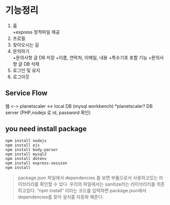# 기능정리
1. 홈<br/>+express 정적파일 제공
2. 프로필
3. 찾아오시는 길
4. 문의하기
      <br/>+문의사항 글 DB 저장
        +이름, 연락처, 이메일, 내용
          +특수기호 포함 기능
      +문의사항 글 DB 삭제
5. 로그인 및 유지
6. 로그아웃

## Service Flow
웹 <-> planetscaler <-> local DB (mysql workbench)   *planetscaler? DB server (PHP,nodejs 로 id, password 확인) 

## you need install package
```
npm install nodejs
npm install ejs
npm install body-parser
npm install mysql2
npm install dotenv
npm install express-session
npm install
```

> package.json 파일에서 dependencies 를 보면 부품으로서 사용하고있는 라이브러리를 확인할 수 있다.
> 우리의 파일에서는 sanitize라는 라이브러리를 의존하고있다.
> “npm install” 이라는 코드를 입력하면 package.json에서 dependencies를 찾아 설치를 자동화 해준다.
